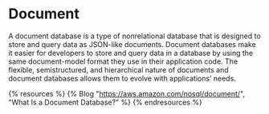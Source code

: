 # Document

A document database is a type of nonrelational database that is designed to store and query data as JSON-like documents. Document databases make it easier for developers to store and query data in a database by using the same document-model format they use in their application code. The flexible, semistructured, and hierarchical nature of documents and document databases allows them to evolve with applications’ needs.

{% resources %}
  {% Blog "https://aws.amazon.com/nosql/document/", "What Is a Document Database?" %}
{% endresources %}
